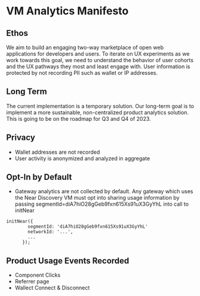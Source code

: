 # VM Analytics Manifesto

## Ethos
We aim to build an engaging two-way marketplace of open web applications for developers and users. To iterate on UX experiments as we work towards this goal, we need to understand the behavior of user cohorts and the UX pathways they most and least engage with. User information is protected by not recording PII such as wallet or IP addresses.

## Long Term
The current implementation is a temporary solution. Our long-term goal is to implement a more sustainable, non-centralized product analytics solution. This is going to be on the roadmap for Q3 and Q4 of 2023. 

## Privacy
- Wallet addresses are not recorded
- User activity is anonymized and analyzed in aggregate

## Opt-In by Default
- Gateway analytics are not collected by default. Any gateway which uses the Near Discovery VM must opt into sharing usage information by passing segmentId=diA7hiO28gGeb9fxn615Xs91uX3GyYhL into call to initNear
```
initNear({
        segmentId: 'diA7hiO28gGeb9fxn615Xs91uX3GyYhL'
        networkId: '...',
        ...
      });
```

## Product Usage Events Recorded
- Component Clicks
- Referrer page 
- Wallect Connect & Disconnect


